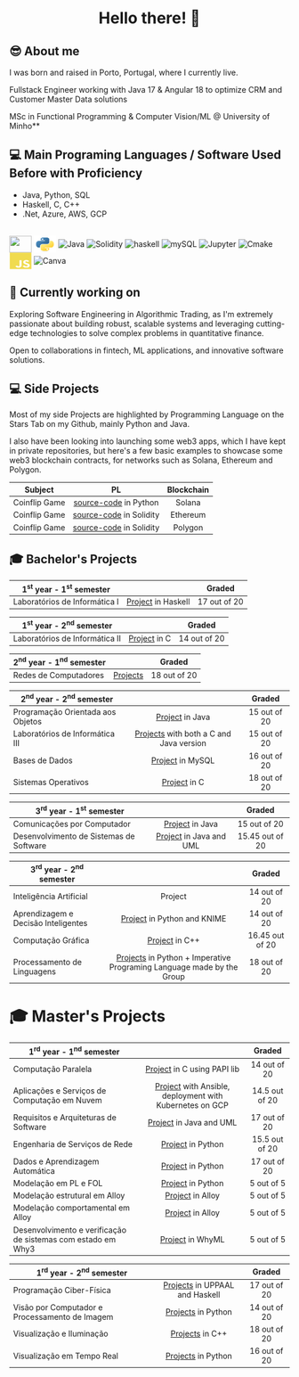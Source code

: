 <h1 align="center">Hello there! 🤠</h1>

## 😎 About me

I was born and raised in Porto, Portugal, where I currently live.

Fullstack Engineer working with Java 17 & Angular 18 to optimize CRM and Customer Master Data solutions

MSc in Functional Programming & Computer Vision/ML @ University of Minho**

## 💻 Main Programing Languages / Software Used Before with Proficiency
  
  - Java, Python, SQL
  - Haskell, C, C++
  - .Net, Azure, AWS, GCP
  
<div style="display: inline_block"><br>
  <img align="center" alts="C" height="30" width="40" src="https://cdn.jsdelivr.net/gh/devicons/devicon/icons/c/c-original.svg">
  <img align="center" alt="Python" height="30" width="40" src="https://raw.githubusercontent.com/devicons/devicon/master/icons/python/python-original.svg">
  <img align="center" alt="Java" height="30" width="40" src="https://cdn.jsdelivr.net/gh/devicons/devicon/icons/java/java-original.svg">
  <img align="center" alt="Solidity" height="30" width="40" src="https://cdn.jsdelivr.net/gh/devicons/devicon/icons/solidity/solidity-original.svg" />        
  <img align="center" alt="haskell" height="30" width="40" src="https://cdn.jsdelivr.net/gh/devicons/devicon/icons/haskell/haskell-original.svg">
  <img align="center" alt="mySQL" height="30" width="40" src="https://cdn.jsdelivr.net/gh/devicons/devicon/icons/mysql/mysql-original-wordmark.svg" >        
  <img align="center" alt="Jupyter" height="30" width="40" src="https://cdn.jsdelivr.net/gh/devicons/devicon/icons/jupyter/jupyter-original-wordmark.svg">
  <img align="center" alt="Cmake" height="30" width="40" src="https://cdn.jsdelivr.net/gh/devicons/devicon/icons/cmake/cmake-original.svg">
  <img align="center" alt="Js" height="30" width="40" src="https://raw.githubusercontent.com/devicons/devicon/master/icons/javascript/javascript-plain.svg">
  <img align="center" alt="Canva" height="30" width="40" src="https://cdn.jsdelivr.net/gh/devicons/devicon/icons/canva/canva-original.svg">     
</div>

## 🤖 Currently working on

Exploring Software Engineering in Algorithmic Trading, as I'm extremely passionate about building robust, scalable systems and leveraging cutting-edge technologies to solve complex problems in quantitative finance.

Open to collaborations in fintech, ML applications, and innovative software solutions.

## 💻 Side Projects

Most of my side Projects are highlighted by Programming Language on the Stars Tab on my Github, mainly Python and Java.

I also have been looking into launching some web3 apps, which I have kept in private repositories, but here's a few basic examples to showcase some web3 blockchain contracts, for networks such as Solana, Ethereum and Polygon.

| Subject | PL | Blockchain |
| --- | :---: | :---: |
| Coinflip Game | [source-code](https://github.com/eramsodoiseuros/solana-coinflip) in Python | Solana |
| Coinflip Game  | [source-code](https://github.com/eramsodoiseuros/ethereum-coinflip) in Solidity | Ethereum |
| Coinflip Game  | [source-code](https://github.com/eramsodoiseuros/polygon-coinflip) in Solidity | Polygon |

## 🎓 Bachelor's Projects

| 1<sup>st</sup> year - 1<sup>st</sup> semester | | Graded |
| --- | :---: | :---: |
| Laboratórios de Informática I | [Project](https://github.com/eramsodoiseuros/ProjetoLI1) in Haskell | 17 out of 20 |


| 1<sup>st</sup> year - 2<sup>nd</sup> semester | | Graded |
| --- | :---: | :---: |
| Laboratórios de Informática II | [Project](https://github.com/eramsodoiseuros/ProjetoLI2) in C | 14 out of 20 |

| 2<sup>nd</sup> year - 1<sup>nd</sup> semester | | Graded |
| --- | :---: | :---: |
| Redes de Computadores | [Projects](https://github.com/eramsodoiseuros/RC) | 18 out of 20 |

| 2<sup>nd</sup> year - 2<sup>nd</sup> semester | | Graded |
| --- | :---: | :---: |
| Programação Orientada aos Objetos | [Project](https://github.com/eramsodoiseuros/Prog-Orientada-Objetos) in Java | 15 out of 20 |
| Laboratórios de Informática III | [Projects](https://github.com/eramsodoiseuros/ProjetoLI3) with both a C and Java version | 15 out of 20 |
| Bases de Dados | [Project](https://github.com/eramsodoiseuros/BD) in MySQL | 16 out of 20 |
| Sistemas Operativos | [Project](https://github.com/eramsodoiseuros/SistemasOperativos) in C | 18 out of 20 |

| 3<sup>rd</sup> year - 1<sup>st</sup> semester | | Graded |
| --- | :---: | :---: |
| Comunicações por Computador | [Project](https://github.com/eramsodoiseuros/FolderFastSync) in Java | 15 out of 20 |
| Desenvolvimento de Sistemas de Software | [Project](https://github.com/eramsodoiseuros/Desenvolvimento-Sistemas-Software) in Java and UML | 15.45 out of 20 |

| 3<sup>rd</sup> year - 2<sup>nd</sup> semester | | Graded |
| --- | :---: | :---: |
| Inteligência Artificial | Project | 14 out of 20 |
| Aprendizagem e Decisão Inteligentes | [Project](https://github.com/eramsodoiseuros/ML-KNIME) in Python and KNIME | 14 out of 20 |
| Computação Gráfica | [Project](https://github.com/eramsodoiseuros/CG2022) in C++ | 16.45 out of 20 |
| Processamento de Linguagens | [Projects](https://github.com/eramsodoiseuros/PL) in Python + Imperative Programing Language made by the Group | 18 out of 20 |

# 🎓 Master's Projects
  
| 1<sup>rd</sup> year - 1<sup>nd</sup> semester | | Graded |
| --- | :---: | :---: |
| Computação Paralela | [Project](https://github.com/eramsodoiseuros/Computacao-Paralela) in C using PAPI lib | 14 out of 20 |
| Aplicações e Serviços de Computação em Nuvem | [Project](https://github.com/eramsodoiseuros/ASCN) with Ansible, deployment with Kubernetes on GCP | 14.5 out of 20 |
| Requisitos e Arquiteturas de Software | [Project](https://github.com/eramsodoiseuros/Requisitios-Arquitetura-Software) in Java and UML | 17 out of 20 |
| Engenharia de Serviços de Rede | [Project](https://github.com/eramsodoiseuros/Network-Services-Engineering) in Python | 15.5 out of 20 |
| Dados e Aprendizagem Automática | [Project]() in Python | 17 out of 20 |
| Modelação em PL e FOL | [Project]() in Python | 5 out of 5 |
| Modelação estrutural em Alloy | [Project]() in Alloy | 5 out of 5 |
| Modelação comportamental em Alloy | [Project]() in Alloy | 5 out of 5 |
| Desenvolvimento e verificação de sistemas com estado em Why3 | [Project]() in WhyML | 5 out of 5 |
  
| 1<sup>rd</sup> year - 2<sup>nd</sup> semester | | Graded |
| --- | :---: | :---: |
| Programação Ciber-Física | [Projects](https://github.com/eramsodoiseuros/PCF) in UPPAAL and Haskell | 17 out of 20 |
| Visão por Computador e Processamento de Imagem | [Projects](https://github.com/eramsodoiseuros/VCPI) in Python | 14 out of 20 |
| Visualização e Iluminação | [Projects](https://github.com/eramsodoiseuros/VI) in C++ | 18 out of 20 |
| Visualização em Tempo Real | [Projects](https://github.com/eramsodoiseuros/VTR) in Python | 16 out of 20 |
